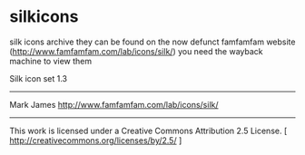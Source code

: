 # silkicons
silk icons archive they can be found on the now defunct famfamfam website (http://www.famfamfam.com/lab/icons/silk/) you need the wayback machine to view them

Silk icon set 1.3

_________________________________________
Mark James
http://www.famfamfam.com/lab/icons/silk/
_________________________________________

This work is licensed under a
Creative Commons Attribution 2.5 License.
[ http://creativecommons.org/licenses/by/2.5/ ]
